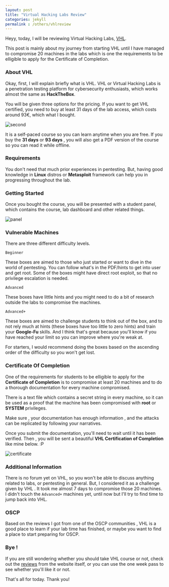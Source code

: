 ```yaml
---
layout: post
title: "Virtual Hacking Labs Review"
categories: jekyll
permalink : /others/vhlreview
---
```


Heyy, today, I will be reviewing Virtual Hacking Labs, [VHL](https://www.virtualhackinglabs.com/).


This post is mainly about my journey from starting VHL until I have managed to compromise 20 machines in the labs which is one the requirements to be elligible to apply for the Certificate of Completion.

### About VHL

Okay, first, I will explain briefly what is VHL. VHL or Virtual Hacking Labs is a penetration testing platform for cybersecurity enthusiasts, which works almost the same as **HackTheBox**.

You will be given three options for the pricing. If you want to get VHL certified, you need to buy at least 31 days of the lab access, which costs around 93€, which what I bought.

![second](/musubi/assets/VHL/second-pricing.png)

It is a self-paced course so you can learn anytime when you are free. If you buy the **31 days** or **93 days** , you will also get a PDF version of the course so you can read it while offline.

### Requirements

You don't need that much prior experiences in pentesting. But, having good knowledge in **Linux** distros or **Metasploit** framework can help you in progressing throughout the lab.

### Getting Started

Once you bought the course, you will be presented with a student panel, which contains the course, lab dashboard and other related things.

![panel](/musubi/assets/VHL/student_panel.png)

### Vulnerable Machines

There are three different difficulty levels.

`Beginner`

These boxes are aimed to those who just started or want to dive in the world of pentesting. You can follow what's in the PDF/hints to get into user and get root. Some of the boxes might have direct root exploit, so that no privilege escalation is needed.

`Advanced`

These boxes have little hints and you might need to do a bit of research outside the labs to compromise the machines.

`Advanced+`

These boxes are aimed to challenge students to think out of the box, and to not rely much at hints (these boxes have too little to zero hints) and train your **Google-Fu** skills. And I think that's great because you'll know if you have reached your limit so you can improve where you're weak at.

For starters, I would recommend doing the boxes based on the ascending order of the difficulty so you won't get lost.

### Certificate Of Completion

One of the requirements for students to be elligible to apply for the **Certificate of Completion** is to compromise at least 20 machines and to do a thorough documentation for every machine compromised.

There is a text file which contains a secret string in every machine, so it can be used as a proof that the machine has been compromised with **root** or **SYSTEM** privileges.

Make sure , your documentation has enough information , and the attacks can be replicated by following your narratives.

Once you submit the documentation, you'll need to wait until it has been verified. Then , you will be sent a beautiful **VHL Certification of Completion** like mine below. :P

![certificate](/musubi/assets/VHL/COC.jpg)

### Additional Information

There is no forum yet on VHL, so you won't be able to discuss anything related to labs, or pentesting in general. But, I considered it as a challenge given by VHL . It took me almost 7 days to compromise those 20 machines. I didn't touch the `Advanced+` machines yet, until now but I'll try to find time to jump back into VHL.


### OSCP

Based on the reviews I got from one of the OSCP communities , VHL is a good place to learn if your lab time has finished, or maybe you want to find a place to start preparing for OSCP.

### Bye !
If you are still wondering whether you should take VHL course or not, check out the [reviews](https://www.virtualhackinglabs.com/reviews/) from the website itself, or you can use the one week pass to see whether you'll like it or not.

That's all for today. Thank you!
